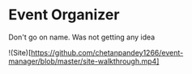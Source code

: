 # Event Organizer
 Don't go on name. Was not getting any idea
 
!(Site)[https://github.com/chetanpandey1266/event-manager/blob/master/site-walkthrough.mp4]
